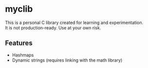 # myclib

This is a personal C library created for learning and experimentation.  
It is not production-ready. Use at your own risk.

## Features

- Hashmaps
- Dynamic strings (requires linking with the math library)
